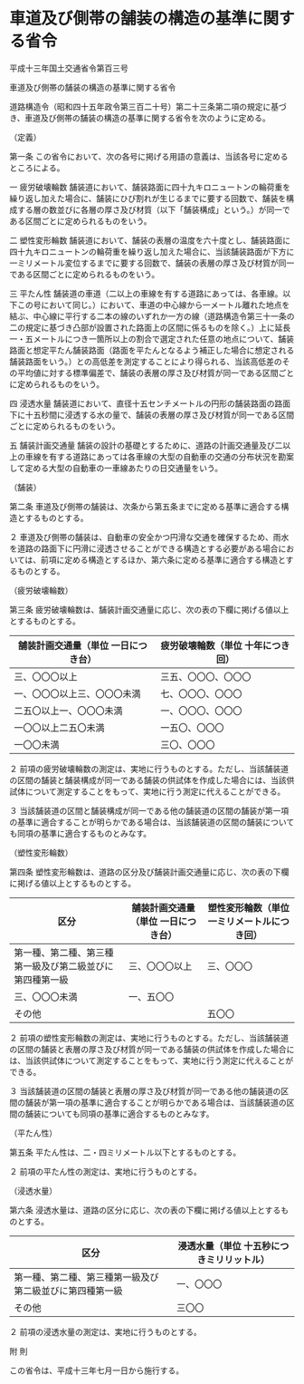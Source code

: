 # 車道及び側帯の舗装の構造の基準に関する省令

平成十三年国土交通省令第百三号

車道及び側帯の舗装の構造の基準に関する省令

道路構造令（昭和四十五年政令第三百二十号）第二十三条第二項の規定に基づき、車道及び側帯の舗装の構造の基準に関する省令を次のように定める。

（定義）

第一条 この省令において、次の各号に掲げる用語の意義は、当該各号に定めるところによる。

一 疲労破壊輪数 舗装道において、舗装路面に四十九キロニュートンの輪荷重を繰り返し加えた場合に、舗装にひび割れが生じるまでに要する回数で、舗装を構成する層の数並びに各層の厚さ及び材質（以下「舗装構成」という。）が同一である区間ごとに定められるものをいう。

二 塑性変形輪数 舗装道において、舗装の表層の温度を六十度とし、舗装路面に四十九キロニュートンの輪荷重を繰り返し加えた場合に、当該舗装路面が下方に一ミリメートル変位するまでに要する回数で、舗装の表層の厚さ及び材質が同一である区間ごとに定められるものをいう。

三 平たん性 舗装道の車道（二以上の車線を有する道路にあっては、各車線。以下この号において同じ。）において、車道の中心線から一メートル離れた地点を結ぶ、中心線に平行する二本の線のいずれか一方の線（道路構造令第三十一条の二の規定に基づき凸部が設置された路面上の区間に係るものを除く。）上に延長一・五メートルにつき一箇所以上の割合で選定された任意の地点について、舗装路面と想定平たん舗装路面（路面を平たんとなるよう補正した場合に想定される舗装路面をいう。）との高低差を測定することにより得られる、当該高低差のその平均値に対する標準偏差で、舗装の表層の厚さ及び材質が同一である区間ごとに定められるものをいう。

四 浸透水量 舗装道において、直径十五センチメートルの円形の舗装路面の路面下に十五秒間に浸透する水の量で、舗装の表層の厚さ及び材質が同一である区間ごとに定められるものをいう。

五 舗装計画交通量 舗装の設計の基礎とするために、道路の計画交通量及び二以上の車線を有する道路にあっては各車線の大型の自動車の交通の分布状況を勘案して定める大型の自動車の一車線あたりの日交通量をいう。

（舗装）

第二条 車道及び側帯の舗装は、次条から第五条までに定める基準に適合する構造とするものとする。

２ 車道及び側帯の舗装は、自動車の安全かつ円滑な交通を確保するため、雨水を道路の路面下に円滑に浸透させることができる構造とする必要がある場合においては、前項に定める構造とするほか、第六条に定める基準に適合する構造とするものとする。

（疲労破壊輪数）

第三条 疲労破壊輪数は、舗装計画交通量に応じ、次の表の下欄に掲げる値以上とするものとする。

舗装計画交通量（単位 一日につき台） | 疲労破壊輪数（単位 十年につき回）  
---|---  
三、〇〇〇以上 | 三五、〇〇〇、〇〇〇  
一、〇〇〇以上三、〇〇〇未満 | 七、〇〇〇、〇〇〇  
二五〇以上一、〇〇〇未満 | 一、〇〇〇、〇〇〇  
一〇〇以上二五〇未満 | 一五〇、〇〇〇  
一〇〇未満 | 三〇、〇〇〇  
  
２ 前項の疲労破壊輪数の測定は、実地に行うものとする。ただし、当該舗装道の区間の舗装と舗装構成が同一である舗装の供試体を作成した場合には、当該供試体について測定することをもって、実地に行う測定に代えることができる。

３ 当該舗装道の区間と舗装構成が同一である他の舗装道の区間の舗装が第一項の基準に適合することが明らかである場合は、当該舗装道の区間の舗装についても同項の基準に適合するものとみなす。

（塑性変形輪数）

第四条 塑性変形輪数は、道路の区分及び舗装計画交通量に応じ、次の表の下欄に掲げる値以上とするものとする。

区分 | 舗装計画交通量（単位 一日につき台） | 塑性変形輪数（単位 一ミリメートルにつき回）  
---|---|---  
第一種、第二種、第三種第一級及び第二級並びに第四種第一級 | 三、〇〇〇以上 | 三、〇〇〇  
三、〇〇〇未満 | 一、五〇〇  
その他 |  | 五〇〇  
  
２ 前項の塑性変形輪数の測定は、実地に行うものとする。ただし、当該舗装道の区間の舗装と表層の厚さ及び材質が同一である舗装の供試体を作成した場合には、当該供試体について測定することをもって、実地に行う測定に代えることができる。

３ 当該舗装道の区間の舗装と表層の厚さ及び材質が同一である他の舗装道の区間の舗装が第一項の基準に適合することが明らかである場合は、当該舗装道の区間の舗装についても同項の基準に適合するものとみなす。

（平たん性）

第五条 平たん性は、二・四ミリメートル以下とするものとする。

２ 前項の平たん性の測定は、実地に行うものとする。

（浸透水量）

第六条 浸透水量は、道路の区分に応じ、次の表の下欄に掲げる値以上とするものとする。

区分 | 浸透水量（単位 十五秒につきミリリットル）  
---|---  
第一種、第二種、第三種第一級及び第二級並びに第四種第一級 | 一、〇〇〇  
その他 | 三〇〇  
  
２ 前項の浸透水量の測定は、実地に行うものとする。

附 則

この省令は、平成十三年七月一日から施行する。
